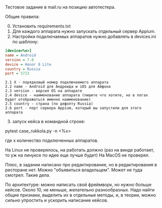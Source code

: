 Тестовое задание в mail.ru на позицию автотестера.

Общие правила:

0. Установить requirements.txt
1. Для каждого аппарата нужно запускать отдельный сервер Appium.
2. Настройки подключаемых аппаратов нужно добавлять в devices.ini по шаблону:
```ini
[device<%x>]
name = Android
version = 7.0
device = Honor 8 Lite
country = Russia
port = 5723
```
```
2.1 X - порядковый номер подключаемого аппарата
2.2 name - Android для Андроида и iOS для Айфона
2.3 version - версия OS на аппарате
2.4 device - наименование аппарата (пишите что хотите, но в логах будет отображаться именно наименование)
2.5 country - страна (по дефолту Russia)
2.6 port - порт сервера Appium, который вы запустили для этого аппарата
```

3. запуск кейса в командной строке:

pytest case_rukkola.py -n <%x>

где x количество подключенных аппаратов.

На Linux не проверялось, на работать должно (раз на винде работает, то уж на линуксе по идее еще лучше будет)
На MacOS не проверял.

Плюс, в задании написано про редактирование, но в редактирования в ресторане нет. Можно "объявиться владельцем".
Может не туда смотрел. Такие дела.

По архитектуре: можно написать свой фреймворк, но нужно больше кейсов. Около 10, не меньше, желательно разнообразных.
Надо найти общие признаки, выделить их в отдельные методы, и, в теории, можно сильно упростить и ускорить написание
кейсов.
